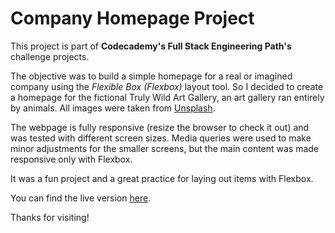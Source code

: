 # Company Homepage Project

This project is part of **Codecademy's Full Stack Engineering Path's** challenge projects.

The objective was to build a simple homepage for a real or imagined company using the *Flexible Box (Flexbox)* layout tool. So I decided to create a homepage for the fictional Truly Wild Art Gallery, an art gallery ran entirely by animals. All images were taken from [Unsplash](https://unsplash.com/). 

The webpage is fully responsive (resize the browser to check it out) and was tested with different screen sizes. Media queries were used to make minor adjustments for the smaller screens, but the main content was made responsive only with Flexbox.

It was a fun project and a great practice for laying out items with Flexbox.

You can find the live version [here](https://pedro-freddi.github.io/company-homepage/).

Thanks for visiting!
